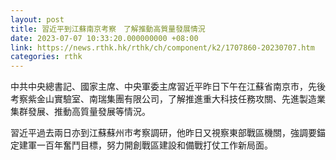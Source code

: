 ```yaml
---
layout: post
title: 習近平到江蘇南京考察　了解推動高質量發展情況
date: 2023-07-07 10:33:20.000000000 +08:00
link: https://news.rthk.hk/rthk/ch/component/k2/1707860-20230707.htm
categories: rthk
---
```


中共中央總書記、國家主席、中央軍委主席習近平昨日下午在江蘇省南京市，先後考察紫金山實驗室、南瑞集團有限公司，了解推進重大科技任務攻關、先進製造業集群發展、推動高質量發展等情況。

習近平過去兩日亦到江蘇蘇州市考察調研，他昨日又視察東部戰區機關，強調要錨定建軍一百年奮鬥目標，努力開創戰區建設和備戰打仗工作新局面。
